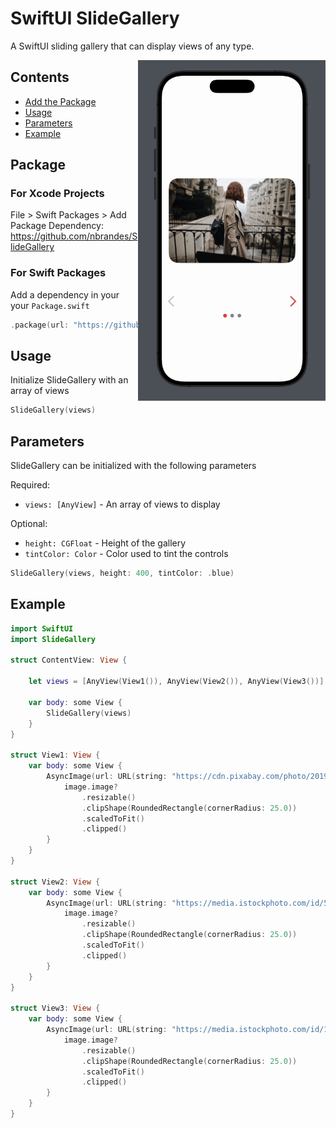 # SwiftUI SlideGallery

A SwiftUI sliding gallery that can display views of any type.

<img src=https://raw.githubusercontent.com/nbrandes/SlideGallery/main/Docs/Media/slidegallery.gif width=300 align="right" />

## Contents

- [Add the Package](#package)
- [Usage](#usage)
- [Parameters](#parameters)
- [Example](#example)

## Package

### For Xcode Projects

File > Swift Packages > Add Package Dependency: https://github.com/nbrandes/SlideGallery

### For Swift Packages

Add a dependency in your your `Package.swift`

```swift
.package(url: "https://github.com/nbrandes/SlideGallery.git"),
```

## Usage

Initialize SlideGallery with an array of views

```swift
SlideGallery(views)
```

## Parameters

SlideGallery can be initialized with the following parameters

Required:
* `views: [AnyView]` - An array of views to display

Optional:
* `height: CGFloat` - Height of the gallery
* `tintColor: Color` - Color used to tint the controls

```swift
SlideGallery(views, height: 400, tintColor: .blue)
```

## Example

```swift
import SwiftUI
import SlideGallery

struct ContentView: View {
    
    let views = [AnyView(View1()), AnyView(View2()), AnyView(View3())]
    
    var body: some View {
        SlideGallery(views)
    }
}

struct View1: View {
    var body: some View {
        AsyncImage(url: URL(string: "https://cdn.pixabay.com/photo/2019/01/25/11/18/girl-3954232_1280.jpg")){ image in
            image.image?
                .resizable()
                .clipShape(RoundedRectangle(cornerRadius: 25.0))
                .scaledToFit()
                .clipped()
        }
    }
}

struct View2: View {
    var body: some View {
        AsyncImage(url: URL(string: "https://media.istockphoto.com/id/505872798/photo/portrait-of-beautiful-girl-at-night.jpg?s=1024x1024&w=is&k=20&c=ERkdHgXzBQqhCx6C0D5WmEjbFcETV-xx2rtWX25rT50=")){ image in
            image.image?
                .resizable()
                .clipShape(RoundedRectangle(cornerRadius: 25.0))
                .scaledToFit()
                .clipped()
        }
    }
}

struct View3: View {
    var body: some View {
        AsyncImage(url: URL(string: "https://media.istockphoto.com/id/1330558678/photo/kabukicho-shinjuku-at-night.jpg?s=1024x1024&w=is&k=20&c=hVrI4ULidUBMzIBypa22-OvcTcFlmPu9xlXWHPD19b8=")) { image in
            image.image?
                .resizable()
                .clipShape(RoundedRectangle(cornerRadius: 25.0))
                .scaledToFit()
                .clipped()
        }
    }
}
```


